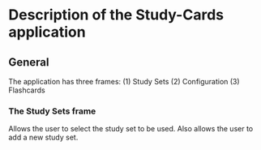 # Description of the Study-Cards application
## General
The application has three frames: (1) Study Sets (2) Configuration (3) Flashcards
### The Study Sets frame
Allows the user to select the study set to be used. Also allows the user to add a new study set.
